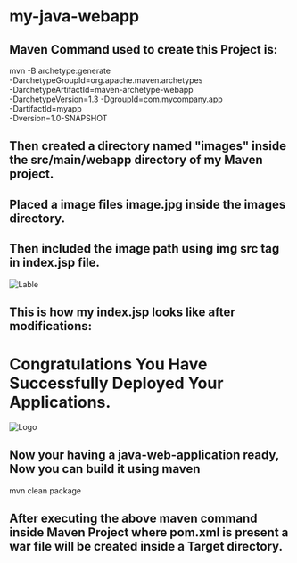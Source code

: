 # my-java-webapp
## Maven Command used to create this Project is:

 mvn -B archetype:generate                                  \
-DarchetypeGroupId=org.apache.maven.archetypes              \
-DarchetypeArtifactId=maven-archetype-webapp                \
-DarchetypeVersion=1.3  -DgroupId=com.mycompany.app         \
-DartifactId=myapp                                          \
-Dversion=1.0-SNAPSHOT

## Then created a directory named "images" inside the src/main/webapp directory of my Maven project.  

## Placed a image files image.jpg inside the images directory.

## Then included the image path using img src tag in index.jsp file.

<img src="image path" alt="Lable">

## This is how my index.jsp looks like after modifications:

<html>
<body>
<h1>Congratulations You Have Successfully Deployed Your Applications.</h1>
<img src="images/image.jpg" alt="Logo">
</body>
</html>


## Now your having a java-web-application ready, Now you can build it using maven

mvn clean package 

## After executing the above maven command inside Maven Project where pom.xml is present a war file will be created inside a Target directory. 




